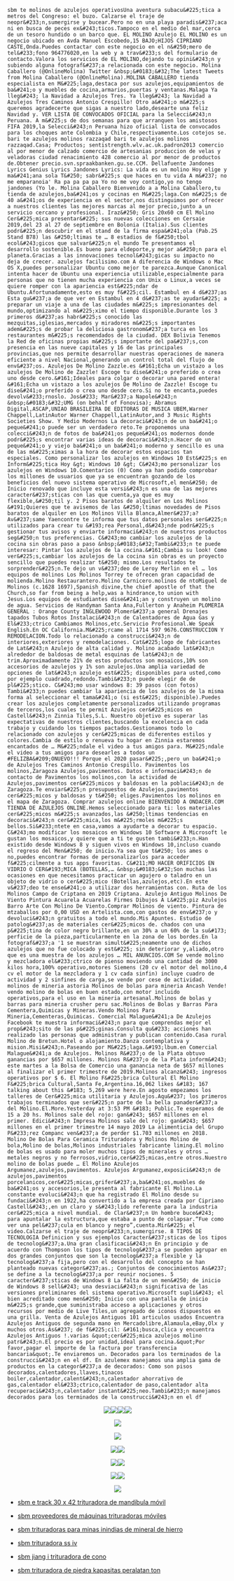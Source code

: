 
```
sbm te molinos de azulejos operativosUna aventura subacu&#225;tica a metros del Congreso: el buzo. Calzarse el traje de neopr&#233;n,sumergirse y bucear.Pero no en una playa paradis&#237;aca ni en busca de peces ex&#243;ticos.Tampoco en el medio del mar,cerca de un tesoro hundido o un barco que. EL MOLINO Azulejo EL MOLINO es un negocio ubicado en Avda Manuel Escobedo,15 BAJO;HIJOS CIPRIANO CASTE,Onda.Puedes contactar con este negocio en el n&#250;mero de tel&#233;fono 964776020,en la web y a trav&#233;s del formulario de contacto.Valora los servicios de EL MOLINO,dejando tu opini&#243;n y subiendo alguna fotograf&#237;a relacionada con este negocio. Molina Caballero (@OnlineMolina) Twitter &nbsp;&#0183;&#32;The latest Tweets from Molina Caballero (@OnlineMolina).MOLINA CABALLERO tienda especialista en M&#225;laga,destaca por sus azulejos,equipamientos de ba&#241;o y muebles de cocina,armarios,puertas y ventanas.Malaga Ya lleg&#243; la Navidad a Azulejos Tres. Ya lleg&#243; la Navidad a Azulejos Tres Caminos Antonio Crespillo! Otro a&#241;o m&#225;s queremos agradecerte que sigas a nuestro lado,desearte una feliz Navidad y. VER LISTA DE CONVOCADOS OFICIAL para la Selecci&#243;n Peruana. A m&#225;s de dos semanas para que arranquen los amistosos FIFA 2019,la Selecci&#243;n Peruana hizo oficial lista de convocados para los choques ante Colombia y Chile,respectivamente.Los cotejos se. bari te azulejos molinos razzaqad bari te azulejos molinos razzaqad.Casa; Productos; sentistrength.wlv.ac.uk.padron2013 comercio al por menor de calzado comercio de artesanias produccion de velas y veladoras ciudad renacimiento 428 comercio al por menor de productos de.Obtener precio.svn.spraakbanken.gu.se.CCM. Dellafuente Jandones Lyrics Genius Lyrics Jandones Lyrics: La vida es un molino Hoy elige y ma&#241;ana sola T&#250; sabr&#225;s que haces en tu vida A m&#237; no me emparanoia' Ra pa pa pa pa Yo no me voy contigo,yo no tengo jandones (Yo le. Molina Caballero Bienvenido a a Molina Caballero,tu tienda de azulejos,ba&#241;os y cocinas en M&#225;laga.Con m&#225;s de 40 a&#241;os de experiencia en el sector,nos distinguimos por ofrecer a nuestros clientes las mejores marcas al mejor precio,junto a un servicio cercano y profesional. Iraz&#250; Gris 20x60 cm El Molino Cer&#225;mica presentar&#225; sus nuevas colecciones en Cersaie 2019,del 23 al 27 de septiembre en Bolonia (Italia).Sus clientes podr&#225;n descubrir en el stand de la firma espa&#241;ola (Pab.25 Stand B78) las &#250;ltimas te … 8 estadios de f&#250;tbol ecol&#243;gicos que salvar&#225;n el mundo Te presentamos el desarrollo sostenible.Es bueno para eldeporte,y mejor a&#250;n para el planeta.Gracias a las innovaciones tecnol&#243;gicas su impacto no deja de crecer. azulejos facilisimo.com A diferencia de Windows o Mac OS X,puedes personalizar Ubuntu como mejor te parezca.Aunque Canonical intenta hacer de Ubuntu una experiencia utilizable,especialmente para personas que no tienen mucha experiencia con Unix o Linux,a veces se quiere romper con la apariencia est&#225;ndar de Ubuntu.Afortunadamente,esto es muy f&#225;cil. Estambul en 4 d&#237;as Esta gu&#237;a de que ver en Estambul en 4 d&#237;as te ayudar&#225; a preparar un viaje a una de las ciudades m&#225;s impresionantes del mundo,optimizando al m&#225;ximo el tiempo disponible.Durante los 3 primeros d&#237;as habr&#225;s conocido las mezquitas,iglesias,mercados y miradores m&#225;s importantes adem&#225;s de probar la deliciosa gastronom&#237;a turca en los restaurantes m&#225;s recomendados de la ciudad. DEX Bolivia Tenemos la Red de oficinas propias m&#225;s importante del pa&#237;s,con presencia en las nueve capitales y 16 de las principales provincias,que nos permite desarrollar nuestras operaciones de manera eficiente a nivel Nacional,generando un control total del flujo de env&#237;os. Azulejos De Molino Zazzle.es &#161;Echa un vistazo a los azulejos De Molino de Zazzle! Escoge tu dise&#241;o preferido o crea uno desde cero.&#161;Ideales para colgar o decorar una pared entera! &#161;Echa un vistazo a los azulejos De Molino de Zazzle! Escoge tu dise&#241;o preferido o crea uno desde cero.Si no te encanta,puedes devolv&#233;rnoslo. Jos&#233; Mar&#237;a Napole&#243;n &nbsp;&#0183;&#32;UMG (on behalf of Fonovisa); Abramus Digital,ASCAP,UNIAO BRASILEIRA DE EDITORAS DE MUSICA UBEM,Warner Chappell,LatinAutor Warner Chappell,LatinAutor,and 3 Music Rights Societies Show. Y Medio Modernos La decoraci&#243;n de un ba&#241;o peque&#241;o puede ser un verdadero reto.Te proponemos una colecci&#243;n de fotos de ba&#241;os peque&#241;os modernos donde podr&#225;s encontrar varias ideas de decoraci&#243;n.Hacer de un peque&#241;o y viejo ba&#241;o un ba&#241;o moderno y sencillo es una de las m&#225;ximas a la hora de decorar estos espacios tan especiales. Como personalizar los azulejos en Windows 10 Est&#225;s en Inform&#225;tica Hoy &gt; Windows 10 &gt; C&#243;mo personalizar los azulejos en Windows 10.Comentarios (0) Como ya han podido comprobar los millones de usuarios que ya se encuentran gozando de los beneficios del nuevo sistema operativo de Microsoft,el men&#250; de Inicio renovado que incluye esta versi&#243;n es una de las mejores caracter&#237;sticas con las que cuenta,ya que es muy flexible,&#250;til y. 2 Pisos baratos de alquiler en Los Molinos &#191;Quieres que te avisemos de las &#250;ltimas novedades de Pisos baratos de alquiler en Los Molinos Villa Blanca,Almer&#237;a? Av&#237;same Yaencontre te informa que tus datos personales ser&#225;n utilizados para crear tu &#193;rea Personal,d&#243;nde podr&#225;s gestionar tus avisos y enviarte informaci&#243;n de nuestros productos seg&#250;n tus preferencias. C&#243;mo cambiar los azulejos de la cocina sin obras paso a paso &nbsp;&#0183;&#32;Tambi&#233;n te puede interesar: Pintar los azulejos de la cocina.&#161;Cambia su look! Como ver&#225;s,cambiar los azulejos de la cocina sin obras es un proyecto sencillo que puedes realizar t&#250; mismo.Los resultados te sorprender&#225;n.Te dejo un v&#237;deo de Leroy Merlin en el … los equipos de molinos Los Molinos Torrey te ofrecen gran capacidad de molienda.Molino Restaurantero.Molino Carnicero.molinos de ntoMiguel de Molinos (c.1628 1697),Spanish divine,the chief apostle of that the Church,so far from being a help,was a hindrance,to union with Jesus.Los equipos de estudiantes dise&#241;an y construyen un molino de agua. Servicios de Handyman Santa Ana,Fullerton y Anaheim PLOMERIA GENERAL : Orange County INGLEWOOD Plomer&#237;a general Drenajes tapados Tubos Rotos Instalaci&#243;n de Calentadores de Agua Gas y El&#233;ctrico Cambiamos Molinos,etc.Servicio Profesional.We Speak English.En OC California.M&#225;rcame al 1714 597 9676.CONSTRUCCION Y REMODELACION.Todo lo relacionado a construcci&#243;n de interiores,exteriores y remodelaciones. Cat&#225;logo de fabricantes de Lat&#243;n Azulejo de alta calidad y. Molino acabado lat&#243;n alrededor de baldosas de metal esquinas de lat&#243;n de trim.Aproximadamente 21% de estos productos son mosaicos,10% son accesorios de azulejos y 1% son azulejos.Una amplia variedad de opciones de lat&#243;n azulejo est&#225; disponibles para usted,como por ejemplo cuadrado,redondo.Tambi&#233;n puede elegir de de pl&#225;stico. C&#243;mo usar windows 8: 39 pasos (con fotos) Tambi&#233;n puedes cambiar la apariencia de los azulejos de la misma forma al seleccionar el tama&#241;o (si est&#225; disponible).Puedes crear los azulejos completamente personalizados utilizando programas de terceros,los cuales te permit Azulejos cer&#225;micos en Castell&#243;n Zinnia Tiles,S.L. Nuestro objetivo es superar las expectativas de nuestros clientes,buscando la excelencia en cada trabajo y cuidando los tiempos pactados.Gestionamos todo lo relacionado con azulejos y cer&#225;micas de diferentes estilos y colores.Cambia de estilo o renueva tu hogar en Zinnia estaremos encantados de … M&#225;ndale el video a tus amigos para. M&#225;ndale el video a tus amigos para desearles a todos un #FELIZBA&#209;ONUEVO!!! Porque el 2020 pasar&#225;,pero un ba&#241;o de Azulejos Tres Caminos Antonio Crespillo. Pavimentos los molinos,Zaragoza Azulejos,pavimentos. Datos e informaci&#243;n de contacto de Pavimentos los molinos,con la actividad de Azulejos,pavimentos cer&#225;micos y baldosas en la poblaci&#243;n de Zaragoza.Te enviar&#225;n presupuestos de Azulejos,pavimentos cer&#225;micos y baldosas y t&#250; eliges.Pavimentos los molinos en el mapa de Zaragoza. Comprar azulejos online BIENVENIDO A ONDACER.COM TIENDA DE AZULEJOS ONLINE.Hemos seleccionado para ti: los materiales cer&#225;micos m&#225;s avanzados,las &#250;ltimas tendencias en decoraci&#243;n cer&#225;mica,los m&#225;rmoles m&#225;s bellos.Si&#233;ntete en casa,vamos a ayudarte a decorar tu espacio. C&#243;mo modificar los mosaicos en Windows 10 Software A Microsoft le gustan los mosaicos,y quiere que a ti te gusten tambi&#233;n.Han existido desde Windows 8 y siguen vivos en Windows 10,incluso cuando el regreso del Men&#250; de inicio.Ya sea que t&#250; los ames o no,puedes encontrar formas de personalizarlos para acceder f&#225;cilmente a tus apps favoritas. C&#211;MO HACER ORIFICIOS EN VIDRIO O CER&#193;MICA (BOTELLAS,… &nbsp;&#0183;&#32;Son muchas las ocasiones en que necesitamos practicar un agujero o taladro en un objeto de vidrio o cer&#225;mico (Botellas,azulejos,etc).En este v&#237;deo te ense&#241;o a utilizar dos herramientas con. Ruta de los Molinos Campo de Criptana en 2019 Criptana. Azulejo Antiguo Molinos De Viento Pintura Acuarela Acuarelas Firmes Dibujos A L&#225;piz Azulejos Barro Arte Con Molino De Viento.Comprar Molinos de viento. Pintura de mtzaballos por 0,00 USD en Artelista.com,con gastos de env&#237;o y devoluci&#243;n gratuitos a todo el mundo.Mis Apuntes. Estudio de patolog&#237;as de materiales cer&#225;micos de. chados con una p&#225;tina de color negro brillante,en un 30% a un 60% de la su&#173; perficie de la pieza,particularmente en la zona de los bordes.En la fotograf&#237;a '1 se muestran simult&#225;neamente uno de dichos azulejos que no fue colocado y est&#225; sin deteriorar y,aliado,otro que es una muestra de los azulejos … MIL ANUNCIOS.COM Se vende molino y mezcladora el&#233;ctrico de pienso moviendo una cantidad de 3000 kilos hora,100% operativo,motores Siemens (20 cv el motor del molino,4 cv el motor de la mezcladora y 1 cv cada sinfin) incluye cuadro de actividad y 2 sinfines de carga,se vende por cese de actividad. molinos de mineria astoria Molinos de bolas para mineria Ancash Vende! vendo molino de bolas en buen estado,con motor incluido operativos,para el uso en la mineria artesanal.Molinos de bolas y barras para mineria crusher peru sac.Molinos de Bolas y Barras Para Cementera,Quimicas y Mineras.Vendo Molinos Para Mineria,Cementeras,Quimicas. Comercial Malague&#241;a De Azulejos Facebook te muestra informaci&#243;n para que comprendas mejor el prop&#243;sito de las p&#225;ginas.Consulta qu&#233; acciones han realizado las personas que administran y publican contenido.Casa rural Molino de Bretun.Hotel o alojamiento.Danza contemplativa y mision.Misi&#243;n.Paseando por M&#225;laga.&#193;lbum.en Comercial Malague&#241;a de Azulejos. Molinos R&#237;o de la Plata obtuvo ganancias por $657 millones. Molinos R&#237;o de la Plata inform&#243; este martes a la Bolsa de Comercio una ganancia neta de $657 millones al finalizar el primer trimestre de 2019.Molinos alcanz&#243; ingresos operativos por $ 6. El Molino F&#225;brica Cultural El Molino F&#225;brica Cultural,Santa Fe,Argentina.16,062 likes &#183; 167 talking about this &#183; 5,269 were here.En agosto empezamos los talleres de Cer&#225;mica utilitaria y Azulejos.Aqu&#237; los primeros trabajos terminados que ser&#225;n parte de la bella panader&#237;a del Molino.El.More.Yesterday at 3:53 PM &#183; Public.Te esperamos de 15 a 20 hs. Molinos sale del rojo: gan&#243; $657 millones en el primer. Edici&#243;n Impresa Molinos sale del rojo: gan&#243; $657 millones en el primer trimestre 14 mayo 2019 La alimenticia del Grupo P&#233;rez Companc ven&#237;a de perder $1.703 millones en 2018. Molino De Bolas Para Ceramica Trituradora y Molinos Molino de bola,Molino de bolas,Molinos industriales fabricante liming.El molino de bolas es usado para moler muchos tipos de minerales y otros … metales negros y no ferrosos,vidrio,cer&#225;micas,entre otros.Nuestro molino de bolas puede … El Molino Azulejos Argumanez,azulejos,pavimentos. Azulejos Argumanez,exposici&#243;n de azulejos,pavimentos porcelanicos,cer&#225;micas,grifer&#237;a,ba&#241;os,muebles de ba&#241;os y accesorios,le presenta al fabricante El Molino.La constante evoluci&#243;n que ha registrado El Molino desde su fundaci&#243;n en 1922,ha convertido a la empresa creada por Cipriano Castell&#243;,en un claro y s&#243;lido referente para la industria cer&#225;mica a nivel mundial. de Clar&#237;n Un hombre buce&#243; para apuntalar la estructura,que estaba a punto de colapsar.“Fue como ver una pel&#237;cula en blanco y negro”,cuenta.Mir&#225; el video.Calzarse el traje de neopr&#233;n,sumergirse. 8 TIPOS DE TECNOLOGIA Definicion y sus ejemplos Caracter&#237;sticas de los tipos de tecnolog&#237;a.Una gran clasificaci&#243;n En principio y de acuerdo con Thompson los tipos de tecnolog&#237;a se pueden agrupar en dos grandes conjuntos que son la tecnolog&#237;a flexible y la tecnolog&#237;a fija,pero con el desarrollo del concepto se han planteado nuevas categor&#237;as.; Conjuntos de conocimientos As&#237; se define a la tecnolog&#237;a por reunir nociones. 5 caracter&#237;sticas de Windows 8 La falta de un men&#250; de inicio de Windows 8 sell&#243; una desviaci&#243;n significativa de las versiones preliminares del sistema operativo.Microsoft supli&#243; el bien acreditado como men&#250; Inicio con una pantalla de inicio m&#225;s grande,que suministraba acceso a aplicaciones y otros recursos por medio de Live Tiles,un agregado de iconos dispuestos en una grilla. Venta de Azulejos Antiguos 101 articulos usados Encuentra Azulejos Antiguos de segunda mano en Mercadolibre,Alamaula,eBay,Olx y muchos otros.As&#237; de f&#225;cil: &#161;busca,clica y encuentra Azulejos Antiguos !.varias &quot;cer&#225;mica azulejos molino patr&#243;n.El precio es por unidad,ideal para cocina.&quot;Por favor,pagar el importe de la factura por transferencia bancaria&quot;.Te enviaremos un. Decorados para los terminados de la construcci&#243;n en el df. En azulemex manejamos una amplia gama de productos en la categor&#237;a de decorados: Como son pisos decorados,calentadores,llaves,tinacos boiler,calentador,calent&#243;n,calentador ahorrativo de gas,calentador el&#233;ctrico,calentador de paso,calentador alta recuperaci&#243;n,calentador instant&#225;neo.Tambi&#233;n manejamos decorados para los terminados de la construcci&#243;n en el df 
```

<div align="center">

<a href="https://es-mill.shibang-china.com/github&k=sbm+te+molinos+de+azulejos+operativos"><img src="https://static.shibang-china.com/es/mill/index.jpg"></a><a href="https://es-mill.shibang-china.com/materials.htmlgithub&k=sbm+te+molinos+de+azulejos+operativos"><img src="https://static.shibang-china.com/es/mill/materials.jpg"></a><a href="https://es-mill.shibang-china.com/about.htmlgithub&k=sbm+te+molinos+de+azulejos+operativos"><img src="https://static.shibang-china.com/es/mill/about.jpg"></a><a href="https://es-mill.shibang-china.com/contact.htmlgithub&k=sbm+te+molinos+de+azulejos+operativos"><img src="https://static.shibang-china.com/es/mill/contact.jpg"></a>

<a href="https://es-mill.shibang-china.com/github&k=sbm+te+molinos+de+azulejos+operativos"><img src="https://static.shibang-china.com/es/mill/banner.jpg"></a>

<a href="https://swt.shibang-china.com/github&k=sbm+te+molinos+de+azulejos+operativos"><img src="https://static.shibang-china.com/es/mill/chat.jpg"></a>

<a href="https://es-mill.shibang-china.com/products/vertical-roller-mill.htmlgithub&k=sbm+te+molinos+de+azulejos+operativos"><img src="https://static.shibang-china.com/es/mill/vertical.jpg"></a><a href="https://es-mill.shibang-china.com/products/raymond-mill.htmlgithub&k=sbm+te+molinos+de+azulejos+operativos"><img src="https://static.shibang-china.com/es/mill/raymond.jpg"></a>

<a href="https://es-mill.shibang-china.com/products/ultrafine-grinding-mill.htmlgithub&k=sbm+te+molinos+de+azulejos+operativos"><img src="https://static.shibang-china.com/es/mill/ultrafine.jpg"></a><a href="https://es-mill.shibang-china.com/products/trapezium-grinding-mill.htmlgithub&k=sbm+te+molinos+de+azulejos+operativos"><img src="https://static.shibang-china.com/es/mill/trapezium.jpg"></a>

<a href="https://es-mill.shibang-china.com/products/ball-mill.htmlgithub&k=sbm+te+molinos+de+azulejos+operativos"><img src="https://static.shibang-china.com/es/mill/ball.jpg"></a><a href="https://es-mill.shibang-china.com/products/hammer-mill.htmlgithub&k=sbm+te+molinos+de+azulejos+operativos"><img src="https://static.shibang-china.com/es/mill/hammer.jpg"></a>

<a href="https://swt.shibang-china.com/github&k=sbm+te+molinos+de+azulejos+operativos"><img src="https://static.shibang-china.com/es/mill/case.jpg"></a>

</div>


* [sbm e track 30 x 42 trituradora de mandíbula móvil](sbm%20e%20track%2030%20x%2042%20trituradora%20de%20mand%C3%ADbula%20m%C3%B3vil.md)

* [sbm proveedores de máquinas trituradoras móviles](sbm%20proveedores%20de%20m%C3%A1quinas%20trituradoras%20m%C3%B3viles.md)

* [sbm trituradoras para minas inindias de mineral de hierro](sbm%20trituradoras%20para%20minas%20inindias%20de%20mineral%20de%20hierro.md)

* [sbm trituradora ss iv](sbm%20trituradora%20ss%20iv.md)

* [sbm jiang i trituradora de cono](sbm%20jiang%20i%20trituradora%20de%20cono.md)

* [sbm trituradora de piedra kapasitas peralatan ton](sbm%20trituradora%20de%20piedra%20kapasitas%20peralatan%20ton.md)